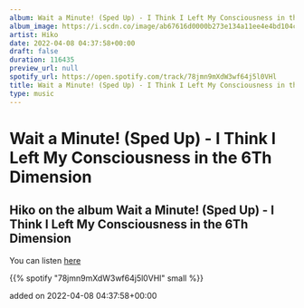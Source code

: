 ```yaml
---
album: Wait a Minute! (Sped Up) - I Think I Left My Consciousness in the 6Th Dimension
album_image: https://i.scdn.co/image/ab67616d0000b273e134a11ee4e4bd104c2a2914
artist: Hiko
date: 2022-04-08 04:37:58+00:00
draft: false
duration: 116435
preview_url: null
spotify_url: https://open.spotify.com/track/78jmn9mXdW3wf64j5l0VHl
title: Wait a Minute! (Sped Up) - I Think I Left My Consciousness in the 6Th Dimension
type: music
---
```



# Wait a Minute! (Sped Up) - I Think I Left My Consciousness in the 6Th Dimension

## Hiko on the album Wait a Minute! (Sped Up) - I Think I Left My Consciousness in the 6Th Dimension

You can listen [here](https://open.spotify.com/track/78jmn9mXdW3wf64j5l0VHl)

{{% spotify "78jmn9mXdW3wf64j5l0VHl" small %}}

added on 2022-04-08 04:37:58+00:00